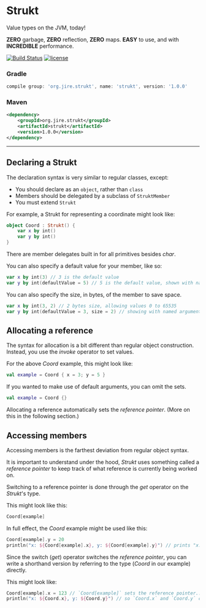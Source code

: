 # Strukt
Value types on the JVM, today!

**ZERO** garbage, **ZERO** reflection, **ZERO** maps. **EASY** to use, and with **INCREDIBLE** performance.

[![Build Status](https://travis-ci.org/Jire/Strukt.svg?branch=master)](https://travis-ci.org/Jire/Strukt)
[![license](https://img.shields.io/github/license/Jire/Strukt.svg)](https://github.com/Jire/Strukt/blob/master/LICENSE.txt)

### Gradle

```groovy
compile group: 'org.jire.strukt', name: 'strukt', version: '1.0.0'
```

### Maven

```xml
<dependency>
    <groupId>org.jire.strukt</groupId>
    <artifactId>strukt</artifactId>
    <version>1.0.0</version>
</dependency>
```

---

## Declaring a Strukt

The declaration syntax is very similar to regular classes, except:

* You should declare as an `object`, rather than `class`
* Members should be delegated by a subclass of `StruktMember`
* You must extend `Strukt`

For example, a Strukt for representing a coordinate might look like:

```kotlin
object Coord : Strukt() {
	var x by int()
	var y by int()
}
```

There are member delegates built in for all primitives besides _char_.

You can also specify a default value for your member, like so:

```kotlin
var x by int(3) // 3 is the default value
var y by int(defaultValue = 5) // 5 is the default value, shown with named arguments
```

You can also specify the size, in bytes, of the member to save space.

```kotlin
var x by int(3, 2) // 2 bytes size, allowing values 0 to 65535
var y by int(defaultValue = 3, size = 2) // showing with named arguments
```

## Allocating a reference

The syntax for allocation is a bit different than regular object construction.
Instead, you use the _invoke_ operator to set values.

For the above _Coord_ example, this might look like:

```kotlin
val example = Coord { x = 3; y = 5 }
```

If you wanted to make use of default arguments, you can omit the sets.

```kotlin
val example = Coord {}
```

Allocating a reference automatically sets the _reference pointer_. (More on this in the following section.)

## Accessing members

Accessing members is the farthest deviation from regular object syntax.

It is important to understand under the hood, _Strukt_ uses something called a _reference pointer_
to keep track of what reference is currently being worked on.

Switching to a reference pointer is done through the _get_ operator on the _Strukt_'s type.

This might look like this:

```kotlin
Coord[example]
```

In full effect, the _Coord_ example might be used like this:

```kotlin
Coord[example].y = 20
println("x: ${Coord[example].x}, y: ${Coord[example].y}") // prints "x: 3, y: 20"
```

Since the switch (_get_) operator switches the _reference pointer_, you can write
a shorthand version by referring to the type (_Coord_ in our example) directly.

This might look like:

```kotlin
Coord[example].x = 123 // `Coord[example]` sets the reference pointer...
println("x: ${Coord.x}, y: ${Coord.y}") // so `Coord.x` and `Coord.y` can be referred to directly
```
